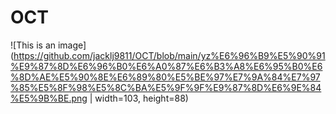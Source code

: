 # OCT
![This is an image](https://github.com/jacklj9811/OCT/blob/main/yz%E6%96%B9%E5%90%91%E9%87%8D%E6%96%B0%E6%A0%87%E6%B3%A8%E6%95%B0%E6%8D%AE%E5%90%8E%E6%89%80%E5%BE%97%E7%9A%84%E7%97%85%E5%8F%98%E5%8C%BA%E5%9F%9F%E9%87%8D%E6%9E%84%E5%9B%BE.png | width=103, height=88)


